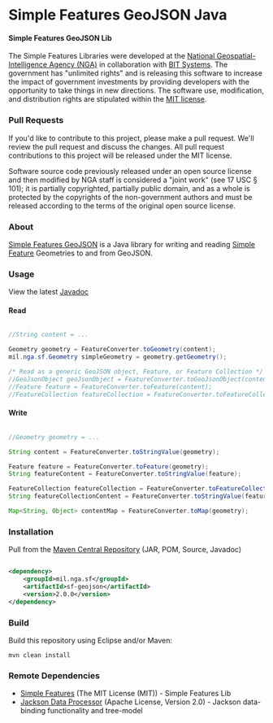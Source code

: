 # Simple Features GeoJSON Java

#### Simple Features GeoJSON Lib ####

The Simple Features Libraries were developed at the [National Geospatial-Intelligence Agency (NGA)](http://www.nga.mil/) in collaboration with [BIT Systems](http://www.bit-sys.com/). The government has "unlimited rights" and is releasing this software to increase the impact of government investments by providing developers with the opportunity to take things in new directions. The software use, modification, and distribution rights are stipulated within the [MIT license](http://choosealicense.com/licenses/mit/).

### Pull Requests ###
If you'd like to contribute to this project, please make a pull request. We'll review the pull request and discuss the changes. All pull request contributions to this project will be released under the MIT license.

Software source code previously released under an open source license and then modified by NGA staff is considered a "joint work" (see 17 USC § 101); it is partially copyrighted, partially public domain, and as a whole is protected by the copyrights of the non-government authors and must be released according to the terms of the original open source license.

### About ###

[Simple Features GeoJSON](http://ngageoint.github.io/simple-features-geojson-java/) is a Java library for writing and reading [Simple Feature](https://github.com/ngageoint/simple-features-java) Geometries to and from GeoJSON.

### Usage ###

View the latest [Javadoc](http://ngageoint.github.io/simple-features-geojson-java/docs/api/)

#### Read ####

```java

//String content = ...    

Geometry geometry = FeatureConverter.toGeometry(content);
mil.nga.sf.Geometry simpleGeometry = geometry.getGeometry();

/* Read as a generic GeoJSON object, Feature, or Feature Collection */
//GeoJsonObject geoJsonObject = FeatureConverter.toGeoJsonObject(content);
//Feature feature = FeatureConverter.toFeature(content);
//FeatureCollection featureCollection = FeatureConverter.toFeatureCollection(content);

```

#### Write ####

```java

//Geometry geometry = ...

String content = FeatureConverter.toStringValue(geometry);

Feature feature = FeatureConverter.toFeature(geometry);
String featureContent = FeatureConverter.toStringValue(feature);

FeatureCollection featureCollection = FeatureConverter.toFeatureCollection(geometry);
String featureCollectionContent = FeatureConverter.toStringValue(featureCollection);

Map<String, Object> contentMap = FeatureConverter.toMap(geometry);

```

### Installation ###

Pull from the [Maven Central Repository](http://search.maven.org/#artifactdetails|mil.nga.sf|sf-geojson|2.0.0|jar) (JAR, POM, Source, Javadoc)

```xml

<dependency>
    <groupId>mil.nga.sf</groupId>
    <artifactId>sf-geojson</artifactId>
    <version>2.0.0</version>
</dependency>

```

### Build ###

Build this repository using Eclipse and/or Maven:

    mvn clean install

### Remote Dependencies ###

* [Simple Features](https://github.com/ngageoint/simple-features-java) (The MIT License (MIT)) - Simple Features Lib
* [Jackson Data Processor](https://github.com/FasterXML/jackson-databind) (Apache License, Version 2.0) - Jackson data-binding functionality and tree-model

